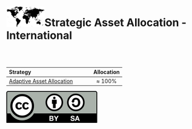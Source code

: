 <a name="top"> </a> <img align='left' alt='Logo' src='./files/world.svg' width='20%'>
                      
# Strategic Asset Allocation - International

<br/>
<br/>

| **Strategy** &nbsp; &nbsp; &nbsp; &nbsp; &nbsp; &nbsp; &nbsp; &nbsp; &nbsp; &nbsp; &nbsp; &nbsp; &nbsp; &nbsp; &nbsp; &nbsp; &nbsp; &nbsp; &nbsp; &nbsp;                           |**Allocation**|
|:-----------------------------------------|:------------:|
| <a href="#aa"> Adaptive Asset Allocation </a>         |     ≈ 100%    |


![Creative Commons](./files/cc-by-sa.svg)
